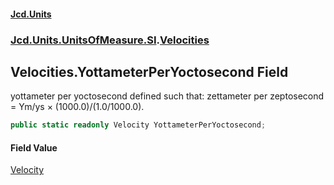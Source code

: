 #### [Jcd.Units](index 'index')
### [Jcd.Units.UnitsOfMeasure.SI](Jcd.Units.UnitsOfMeasure.SI 'Jcd.Units.UnitsOfMeasure.SI').[Velocities](Velocities 'Jcd.Units.UnitsOfMeasure.SI.Velocities')

## Velocities.YottameterPerYoctosecond Field

yottameter per yoctosecond defined such that: zettameter per zeptosecond = Ym/ys × (1000.0)/(1.0/1000.0).

```csharp
public static readonly Velocity YottameterPerYoctosecond;
```

#### Field Value
[Velocity](Velocity 'Jcd.Units.UnitTypes.Velocity')
